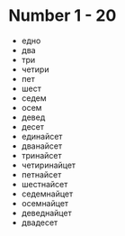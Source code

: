 # Number 1 - 20

+ едно
+ два
+ три
+ четири
+ пет
+ шест
+ седем
+ осем
+ девед
+ десет
+ единайсет
+ дванайсет
+ тринайсет
+ четиринайцет
+ петнайсет
+ шестнайсет
+ седемнайцет
+ осемнайцет
+ деведнайцет
+ двадесет